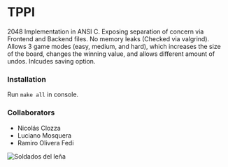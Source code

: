 # TPPI

2048 Implementation in ANSI C. Exposing separation of concern via Frontend and Backend files. No memory leaks (Checked via valgrind).
Allows 3 game modes (easy, medium, and hard), which increases the size of the board, changes the winning value, and allows different amount of undos.
Inlcudes saving option.

### Installation

Run `make all` in console.

### Collaborators

- Nicolás Clozza
- Luciano Mosquera
- Ramiro Olivera Fedi

![Soldados del leña](https://s32.postimg.org/gyr2ncr8l/soldadoshq.jpg=100x100)
